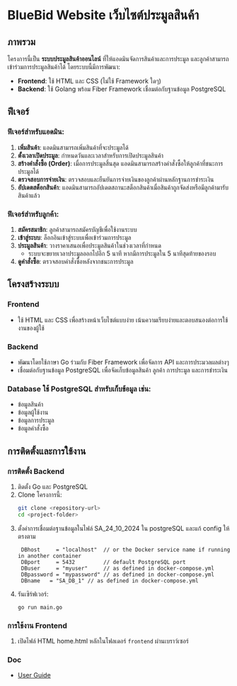 # BlueBid Website เว็บไซต์ประมูลสินค้า

## ภาพรวม  
โครงการนี้เป็น **ระบบประมูลสินค้าออนไลน์** ที่ให้แอดมินจัดการสินค้าและการประมูล และลูกค้าสามารถเข้าร่วมการประมูลสินค้าได้ โดยระบบนี้มีการพัฒนา:  

- **Frontend**: ใช้ HTML และ CSS (ไม่ใช้ Framework ใดๆ)  
- **Backend**: ใช้ Golang พร้อม Fiber Framework เชื่อมต่อกับฐานข้อมูล PostgreSQL  

## ฟีเจอร์  

### ฟีเจอร์สำหรับแอดมิน:  
1. **เพิ่มสินค้า**: แอดมินสามารถเพิ่มสินค้าที่จะประมูลได้  
2. **ตั้งเวลาเปิดประมูล**: กำหนดวันและเวลาสำหรับการเปิดประมูลสินค้า  
3. **สร้างคำสั่งซื้อ (Order)**: เมื่อการประมูลสิ้นสุด แอดมินสามารถสร้างคำสั่งซื้อให้ลูกค้าที่ชนะการประมูลได้  
4. **ตรวจสอบการจ่ายเงิน**: ตรวจสอบและยืนยันการจ่ายเงินของลูกค้าผ่านหลักฐานการชำระเงิน  
5. **อัปเดตสต็อกสินค้า**: แอดมินสามารถอัปเดตสถานะสต็อกสินค้าเมื่อสินค้าถูกจัดส่งหรือมีลูกค้ามารับสินค้าแล้ว  

### ฟีเจอร์สำหรับลูกค้า:  
1. **สมัครสมาชิก**: ลูกค้าสามารถสมัครบัญชีเพื่อใช้งานระบบ  
2. **เข้าสู่ระบบ**: ล็อกอินเข้าสู่ระบบเพื่อเข้าร่วมการประมูล  
3. **ประมูลสินค้า**: วางราคาเสนอเพื่อประมูลสินค้าในช่วงเวลาที่กำหนด  
   - ระบบจะขยายเวลาประมูลออกไปอีก 5 นาที หากมีการประมูลใน 5 นาทีสุดท้ายของรอบ  
4. **ดูคำสั่งซื้อ**: ตรวจสอบคำสั่งซื้อหลังจากชนะการประมูล  

## โครงสร้างระบบ  

### Frontend  
- ใช้ HTML และ CSS เพื่อสร้างหน้าเว็บไซต์แบบง่าย เน้นความเรียบง่ายและตอบสนองต่อการใช้งานของผู้ใช้  

### Backend  
- พัฒนาโดยใช้ภาษา Go ร่วมกับ Fiber Framework เพื่อจัดการ API และการประมวลผลต่างๆ  
- เชื่อมต่อกับฐานข้อมูล PostgreSQL เพื่อจัดเก็บข้อมูลสินค้า ลูกค้า การประมูล และการชำระเงิน  

### Database ใช้ PostgreSQL สำหรับเก็บข้อมูล เช่น:  
  - ข้อมูลสินค้า  
  - ข้อมูลผู้ใช้งาน  
  - ข้อมูลการประมูล  
  - ข้อมูลคำสั่งซื้อ  

## การติดตั้งและการใช้งาน  

### การติดตั้ง Backend  
1. ติดตั้ง Go และ PostgreSQL  
2. Clone โครงการนี้:  
   ```bash
   git clone <repository-url>
   cd <project-folder>
   ```  
3. ตั้งค่าการเชื่อมต่อฐานข้อมูลในไฟล์ SA_24_10_2024 ใน postgreSQL และแก้ config ให้ตรงตาม
   ```
    DBhost     = "localhost"  // or the Docker service name if running in another container
    DBport     = 5432         // default PostgreSQL port
    DBuser     = "myuser"     // as defined in docker-compose.yml
    DBpassword = "mypassword" // as defined in docker-compose.yml
    DBname   = "SA_DB_1" // as defined in docker-compose.yml
   ```
4. รันเซิร์ฟเวอร์:  
   ```bash
   go run main.go
   ```  

### การใช้งาน Frontend  
1. เปิดไฟล์ HTML home.html หลักในโฟลเดอร์ `frontend` ผ่านเบราว์เซอร์  

### Doc
- [User Guide](./Doc/README.md)


